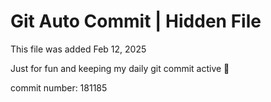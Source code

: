 # Git Auto Commit | Hidden File

This file was added Feb 12, 2025

Just for fun and keeping my daily git commit active 🤪

commit number: 181185
